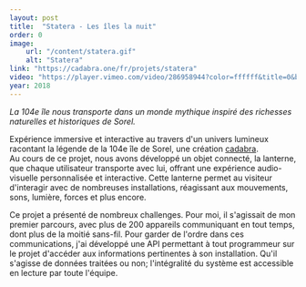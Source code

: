 ```yaml
---
layout: post
title:  "Statera - Les îles la nuit"
order: 0
image:
    url: "/content/statera.gif"
    alt: "Statera"
link: "https://cadabra.one/fr/projets/statera"
video: "https://player.vimeo.com/video/286958944?color=ffffff&title=0&byline=0&portrait=0"
year: 2018
---
```


*La 104e île nous transporte dans un monde mythique inspiré des richesses naturelles et historiques de Sorel.*

Expérience immersive et interactive au travers d'un univers lumineux racontant la légende de la 104e île de Sorel, une création [cadabra](https://cadabra.one).  
Au cours de ce projet, nous avons développé un objet connecté, la lanterne, que chaque utilisateur transporte avec lui, offrant une expérience audio-visuelle personnalisée et interactive.
Cette lanterne permet au visiteur d'interagir avec de nombreuses installations, réagissant aux mouvements, sons, lumière, forces et plus encore.

Ce projet a présenté de nombreux challenges. Pour moi, il s'agissait de mon premier parcours, avec plus de 200 appareils communiquant en tout temps, dont plus de la moitié sans-fil.
Pour garder de l'ordre dans ces communications, j'ai développé une API permettant à tout programmeur sur le projet d'accéder aux informations pertinentes à son installation. Qu'il s'agisse de données traitées ou non; l'intégralité du système est accessible en lecture par toute l'équipe.  